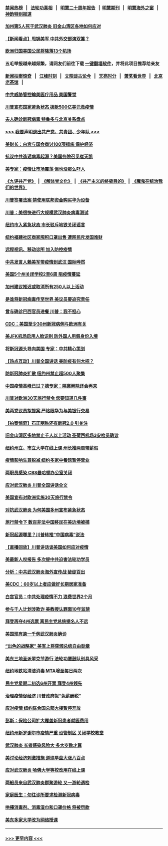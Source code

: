#### [禁闻热榜](热点新闻.md?=0)  &nbsp;&nbsp;|&nbsp;&nbsp; [法轮功真相](https://github.com/gfw-breaker/truth/blob/master/README.md?=0) &nbsp;&nbsp;|&nbsp;&nbsp; [明慧二十周年报告](https://github.com/gfw-breaker/mh-reports/blob/master/README.md?=0) &nbsp;&nbsp;|&nbsp;&nbsp;[明慧期刊](https://github.com/gfw-breaker/mh-qikan) &nbsp;&nbsp;|&nbsp;&nbsp; [明慧海外之窗](https://github.com/gfw-breaker/mh-news/blob/master/README.md?=0) &nbsp;&nbsp;|&nbsp;&nbsp; [神韵特别报道](https://github.com/gfw-breaker/mh-news/blob/master/shenyun.md?=0)
#### [加州第5人死于武汉肺炎 旧金山湾区各地如何应对](../pages/nsc412/n11939263.md?t=03140931) 
#### [【新闻看点】甩锅美军 中共外交部演双簧？](../pages/nsc412/n11938828.md?t=03140931) 
#### [欧洲归国美国公民将降落13个机场](../pages/nsc412/n11939026.md?t=03140931) 
#### 五毛举报越来越频繁，请网友们前往下载 [一键翻墙软件](https://github.com/gfw-breaker/ssr-accounts)，并将此项目推荐给亲友
#### [新闻拍案惊奇](https://github.com/gfw-breaker/banned-news/blob/master/pages/link4.md) &nbsp;&nbsp;|&nbsp;&nbsp; [江峰时刻](https://github.com/gfw-breaker/banned-news/blob/master/pages/link4.md) &nbsp;&nbsp;|&nbsp;&nbsp; [文昭谈古论今](https://github.com/gfw-breaker/banned-news/blob/master/pages/link4.md) &nbsp;&nbsp;|&nbsp;&nbsp; [天亮时分](https://github.com/gfw-breaker/banned-news/blob/master/pages/link4.md) &nbsp;&nbsp;|&nbsp;&nbsp; [萧茗看世界](https://github.com/gfw-breaker/banned-news/blob/master/pages/link4.md) &nbsp;&nbsp;|&nbsp;&nbsp; [北京老茶馆](https://github.com/gfw-breaker/banned-news/blob/master/pages/link4.md) &nbsp;&nbsp;|&nbsp;&nbsp; 
#### [中共威胁管控输美医疗用品 美国警觉](../pages/nsc412/n11938602.md?t=03140931) 
#### [川普宣布国家紧急状态 拨款500亿美元救疫情](../pages/nsc412/n11939032.md?t=03140931) 
#### [夫人确诊新冠病毒 特鲁多与北京关系盘点](../pages/nsc412/n11938748.md?t=03140931) 
#### [>>> 我要声明退出共产党、共青团、少年队 <<<](https://github.com/begood0513/goodnews/blob/master/quit/letter.md) 
#### [美财长：白宫与国会商讨100项措施 保护经济](../pages/nsc412/n11938829.md?t=03140931) 
#### [抗议中共造谣病毒起源？美国务院召见崔天凯](../pages/nsc412/n11938747.md?t=03140931) 
#### [美专家：疫情让市场震荡 但也没那么吓人](../pages/nsc412/n11938573.md?t=03140931) 
#### [《九评共产党》](https://github.com/begood0513/9ping.md/blob/master/README.md) &nbsp;|&nbsp; [《解体党文化》](../../../../jtdwh.md/blob/master/README.md)  &nbsp;|&nbsp; [《共产主义的终极目的》](../../../../gczydzjmd.md/blob/master/README.md) &nbsp;|&nbsp; [《魔鬼在统治我们的世界》](../../../../mgztzwmdsj.md/blob/master/README.md) 
#### [川普签署法案 禁使用联邦资金购买华为设备](../pages/nsc412/n11938279.md?t=03140931) 
#### [川普：美很快进行大规模武汉肺炎病毒测试](../pages/nsc412/n11938523.md?t=03140931) 
#### [纽约市入紧急状态  市长驳斥地铁关闭谣言](../pages/nsc412/n11937384.md?t=03140931) 
#### [纽约福建社区商家囤积口罩出售 遭网民斥发国难财](../pages/nsc412/n11937354.md?t=03140931) 
#### [远程视讯、移动诊所  加入防控疫情](../pages/nsc412/n11937370.md?t=03140931) 
#### [中共发言人赖美军带疫情到武汉 国际哗然](../pages/nsc412/n11936484.md?t=03140931) 
#### [美国5个州关闭学校2至6周 阻疫情蔓延](../pages/nsc412/n11937190.md?t=03140931) 
#### [加州建议推迟或取消所有250人以上活动](../pages/nsc412/n11937373.md?t=03140931) 
#### [是谁将新冠病毒传至世界 美议员要追究责任](../pages/nsc412/n11936827.md?t=03140931) 
#### [曾与确诊巴西官员进餐 川普：我不担心](../pages/nsc412/n11936958.md?t=03140931) 
#### [CDC：美国至少30州新冠病例与欧洲有关](../pages/nsc412/n11936623.md?t=03140931) 
#### [美JFK机场启用人脸识别 防外国人用假身份入境](../pages/nsc412/n11936511.md?t=03140931) 
#### [将新冠源头导向美国 专家：中共精心策划](../pages/nsc412/n11936432.md?t=03140931) 
#### [【热点互动】川普全国讲话 美防疫有何大招？](../pages/nsc412/n11936288.md?t=03140931) 
#### [防新冠肺炎扩散 纽约州禁止超500人聚集](../pages/nsc412/n11936400.md?t=03140931) 
#### [中国疫情高峰已过？德专家：隔离解除还会再来](../pages/nsc412/n11935994.md?t=03140931) 
#### [川普对欧洲30天旅行禁令 您要知道几件事](../pages/nsc412/n11935870.md?t=03140931) 
#### [美两党议员拟提案 严格限华为与美银行交易](../pages/nsc412/n11935733.md?t=03140931) 
#### [【拍案惊奇】石正丽称还有新冠2.0 引关注](../pages/nsc412/n11934119.md?t=03140931) 
#### [旧金山湾区多地禁止千人以上活动  圣荷西机场3安检员确诊](../pages/nsc412/n11934646.md?t=03140931) 
#### [纽约州立、市立大学在线上课 州长推两周带薪假](../pages/nsc412/n11934353.md?t=03140931) 
#### [疫情影响生意锐减  纽约多家中餐馆暂停营业](../pages/nsc412/n11934327.md?t=03140931) 
#### [两职员感染  CBS曼哈顿办公室关闭](../pages/nsc412/n11934324.md?t=03140931) 
#### [应对武汉肺炎 川普全国讲话全文](../pages/nsc412/n11934150.md?t=03140931) 
#### [美国宣布对欧洲实施30天旅行禁令](../pages/nsc412/n11933815.md?t=03140931) 
#### [对抗武汉肺炎 为何美国多州宣布紧急状态](../pages/nsc412/n11933167.md?t=03140931) 
#### [旅行禁令下 数百非法中国移民在美边境被捕](../pages/nsc412/n11933581.md?t=03140931) 
#### [新冠起源哪里？川普转推“中国病毒”说法](../pages/nsc412/n11933596.md?t=03140931) 
#### [【直播回放】川普讲话谈美国如何应对疫情](../pages/nsc412/n11933533.md?t=03140931) 
#### [美最新人权报告 多次提中共迫害法轮功学员](../pages/nsc412/n11933487.md?t=03140931) 
#### [分析：中共武汉肺炎海外宣传战 破绽百出](../pages/nsc412/n11933338.md?t=03140931) 
#### [美CDC：60岁以上者应做好长期居家准备](../pages/nsc412/n11933128.md?t=03140931) 
#### [白宫官员：中共处理疫情不力 浪费世界2个月](../pages/nsc412/n11932744.md?t=03140931) 
#### [参与千人计划涉欺诈 美教授认罪面10年监禁](../pages/nsc412/n11932927.md?t=03140931) 
#### [拜登再夺4州选票 离民主党总统提名人不远](../pages/nsc412/n11932668.md?t=03140931) 
#### [美国现有逾一千例武汉肺炎确诊](../pages/nsc412/n11932451.md?t=03140931) 
#### [“出色的战略家” 美军上将获颁总统自由勋章](../pages/nsc412/n11932193.md?t=03140931) 
#### [美东三地圣派翠克节游行  法轮功腰鼓队别具风采](../pages/nsc412/n11931646.md?t=03140931) 
#### [纽约地铁站清洁消毒  MTA增至每日两次](../pages/nsc412/n11931570.md?t=03140931) 
#### [民主党星期二初选6州开票 拜登4州领先](../pages/nsc412/n11931114.md?t=03140931) 
#### [治理疫情促经济 川普政府拟“免薪酬税”](../pages/nsc412/n11931088.md?t=03140931) 
#### [应对疫情 纽约联合国总部大楼暂停开放](../pages/nsc412/n11930658.md?t=03140931) 
#### [彭斯：保险公司扩大覆盖新冠患者就医费用](../pages/nsc412/n11930726.md?t=03140931) 
#### [纽约州新罗谢尔市疫情严重  设管制区 关闭学校教堂](../pages/nsc412/n11930740.md?t=03140931) 
#### [武汉肺炎 长者感染风险大 多大岁数才算](../pages/nsc412/n11930449.md?t=03140931) 
#### [美讨论经济刺激措施 道琼早盘大涨八百点](../pages/nsc412/n11930191.md?t=03140931) 
#### [应对武汉肺炎 哈佛大学等校改用在线上课](../pages/nsc412/n11930193.md?t=03140931) 
#### [两船员来自武汉肺炎群聚游轮 又一游轮遇检](../pages/nsc412/n11929594.md?t=03140931) 
#### [家庭医生：勿往诊所要求检测新冠病毒](../pages/nsc412/n11928883.md?t=03140931) 
#### [哄擡消毒剂、消毒湿巾和口罩价格  将被罚款](../pages/nsc412/n11928907.md?t=03140931) 
#### [美东多家大学改为网络授课](../pages/nsc412/n11928896.md?t=03140931) 

----
#### [ >>> 更早内容 <<< ](../indexes/nsc412-earlier.md)

